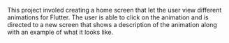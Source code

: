 This project involed creating a home screen that let the user view different animations for Flutter. The user is able to click on the animation and is directed to a new screen that shows a description of the animation along with an example of what it looks like.
